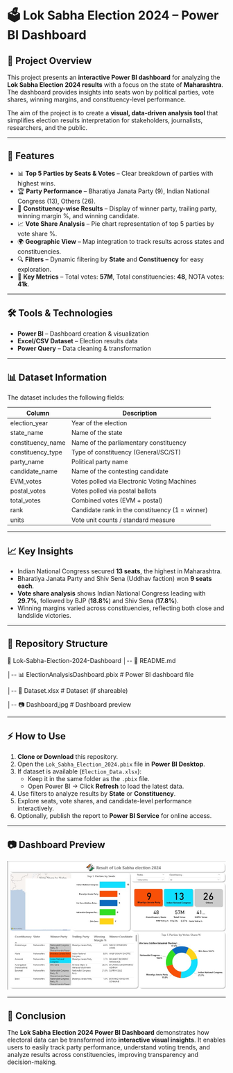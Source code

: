 # 🗳️ Lok Sabha Election 2024 – Power BI Dashboard  

## 📌 Project Overview  
This project presents an **interactive Power BI dashboard** for analyzing the **Lok Sabha Election 2024 results** with a focus on the state of **Maharashtra**. The dashboard provides insights into seats won by political parties, vote shares, winning margins, and constituency-level performance.  

The aim of the project is to create a **visual, data-driven analysis tool** that simplifies election results interpretation for stakeholders, journalists, researchers, and the public.  

---

## 🚀 Features  
- 📊 **Top 5 Parties by Seats & Votes** – Clear breakdown of parties with highest wins.  
- 🏆 **Party Performance** – Bharatiya Janata Party (9), Indian National Congress (13), Others (26).  
- 📅 **Constituency-wise Results** – Display of winner party, trailing party, winning margin %, and winning candidate.  
- 📈 **Vote Share Analysis** – Pie chart representation of top 5 parties by vote share %.  
- 🌍 **Geographic View** – Map integration to track results across states and constituencies.  
- 🔍 **Filters** – Dynamic filtering by **State** and **Constituency** for easy exploration.  
- 🧾 **Key Metrics** – Total votes: **57M**, Total constituencies: **48**, NOTA votes: **41k**.  

---

## 🛠️ Tools & Technologies  
- **Power BI** – Dashboard creation & visualization  
- **Excel/CSV Dataset** – Election results data  
- **Power Query** – Data cleaning & transformation  

---
 
## 📊 Dataset Information  
The dataset includes the following fields:  

| Column             | Description |
|--------------------|-------------|
| election_year      | Year of the election |
| state_name         | Name of the state |
| constituency_name  | Name of the parliamentary constituency |
| constituency_type  | Type of constituency (General/SC/ST) |
| party_name         | Political party name |
| candidate_name     | Name of the contesting candidate |
| EVM_votes          | Votes polled via Electronic Voting Machines |
| postal_votes       | Votes polled via postal ballots |
| total_votes        | Combined votes (EVM + postal) |
| rank               | Candidate rank in the constituency (1 = winner) |
| units              | Vote unit counts / standard measure |


---

## 📈 Key Insights  
- Indian National Congress secured **13 seats**, the highest in Maharashtra.  
- Bharatiya Janata Party and Shiv Sena (Uddhav faction) won **9 seats each**.  
- **Vote share analysis** shows Indian National Congress leading with **29.7%**, followed by BJP (**18.8%**) and Shiv Sena (**17.8%**).  
- Winning margins varied across constituencies, reflecting both close and landslide victories.  

---

## 📂 Repository Structure  
📁 Lok-Sabha-Election-2024-Dashboard
│-- 📄 README.md

│-- 📊 ElectionAnalysisDashboard.pbix # Power BI dashboard file

│-- 📑 Dataset.xlsx # Dataset (if shareable)

│-- 📷 Dashboard,jpg # Dashboard preview


---

## ⚡ How to Use  
1. **Clone or Download** this repository.  
2. Open the `Lok_Sabha_Election_2024.pbix` file in **Power BI Desktop**.  
3. If dataset is available (`Election_Data.xlsx`):  
   - Keep it in the same folder as the `.pbix` file.  
   - Open Power BI → Click **Refresh** to load the latest data.  
4. Use filters to analyze results by **State** or **Constituency**.  
5. Explore seats, vote shares, and candidate-level performance interactively.  
6. Optionally, publish the report to **Power BI Service** for online access.  

---

## 📷 Dashboard Preview  
![Dashboard Screenshot](Dahsboard.jpg)  

---

## 🎯 Conclusion  
The **Lok Sabha Election 2024 Power BI Dashboard** demonstrates how electoral data can be transformed into **interactive visual insights**. It enables users to easily track party performance, understand voting trends, and analyze results across constituencies, improving transparency and decision-making.  
